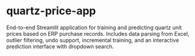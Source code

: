 # quartz-price-app
End-to-end Streamlit application for training and predicting quartz unit prices based on ERP purchase records. Includes data parsing from Excel, outlier filtering, undo support, incremental training, and an interactive prediction interface with dropdown search.
